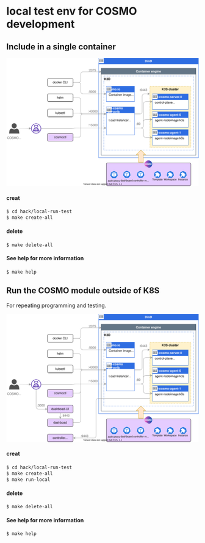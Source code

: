 # local test env for COSMO development

## Include in a single container


![overview](assets/test-env-1.dio.svg)


#### creat 
```
$ cd hack/local-run-test
$ make create-all
```

#### delete
```
$ make delete-all
```

#### See help for more information
```
$ make help
```

## Run the COSMO module outside of K8S

For repeating programming and testing.


![overview](assets/test-env-2.dio.svg)


#### creat 
```
$ cd hack/local-run-test
$ make create-all
$ make run-local
```

#### delete
```
$ make delete-all
```

#### See help for more information
```
$ make help
```